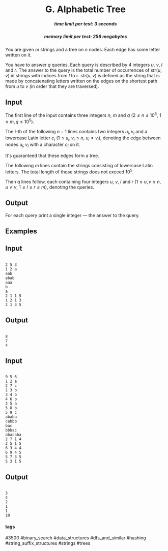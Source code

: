<h1 style='text-align: center;'> G. Alphabetic Tree</h1>

<h5 style='text-align: center;'>time limit per test: 3 seconds</h5>
<h5 style='text-align: center;'>memory limit per test: 256 megabytes</h5>

You are given $m$ strings and a tree on $n$ nodes. Each edge has some letter written on it.

You have to answer $q$ queries. Each query is described by $4$ integers $u$, $v$, $l$ and $r$. The answer to the query is the total number of occurrences of $str(u,v)$ in strings with indices from $l$ to $r$. $str(u,v)$ is defined as the string that is made by concatenating letters written on the edges on the shortest path from $u$ to $v$ (in order that they are traversed).

## Input

The first line of the input contains three integers $n$, $m$ and $q$ ($2 \le n \le 10^5$, $1 \le m,q \le 10^5$).

The $i$-th of the following $n-1$ lines contains two integers $u_i, v_i$ and a lowercase Latin letter $c_i$ ($1 \le u_i, v_i \le n$, $u_i \neq v_i$), denoting the edge between nodes $u_i, v_i$ with a character $c_i$ on it. 

It's guaranteed that these edges form a tree.

The following $m$ lines contain the strings consisting of lowercase Latin letters. The total length of those strings does not exceed $10^5$.

Then $q$ lines follow, each containing four integers $u$, $v$, $l$ and $r$ ($1 \le u,v \le n$, $u \neq v$, $1 \le l \le r \le m$), denoting the queries. 

## Output

For each query print a single integer — the answer to the query.

## Examples

## Input


```

2 5 3
1 2 a
aab
abab
aaa
b
a
2 1 1 5
1 2 1 3
2 1 3 5

```
## Output


```

8
7
4

```
## Input


```

9 5 6
1 2 a
2 7 c
1 3 b
3 4 b
4 6 b
3 5 a
5 8 b
5 9 c
ababa
cabbb
bac
bbbac
abacaba
2 7 1 4
2 5 1 5
6 3 4 4
6 9 4 5
5 7 3 5
5 3 1 5

```
## Output


```

3
4
2
1
1
10

```


#### tags 

#3500 #binary_search #data_structures #dfs_and_similar #hashing #string_suffix_structures #strings #trees 